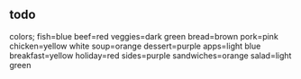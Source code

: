 

## todo

colors;
fish=blue
beef=red
veggies=dark green
bread=brown
pork=pink
chicken=yellow white
soup=orange
dessert=purple
apps=light blue
breakfast=yellow
holiday=red
sides=purple
sandwiches=orange
salad=light green